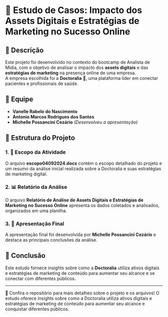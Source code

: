 # 🎯 Estudo de Casos: Impacto dos Assets Digitais e Estratégias de Marketing no Sucesso Online

## 📖 Descrição
Este projeto foi desenvolvido no contexto do bootcamp de Analista de Mídia, com o objetivo de analisar o impacto dos **assets digitais** e das **estratégias de marketing** na presença online de uma empresa.  
A empresa escolhida foi a **Doctoralia** 🏥, uma plataforma líder em conectar pacientes e profissionais de saúde.

## 👥 Equipe
- **Vanelle Rabelo do Nascimento**  
- **Antonio Marcos Rodrigues dos Santos**  
- **Michelle Possancini Cezário** *(Desenvolveu a apresentação)*

## 📂 Estrutura do Projeto

### 1. 📝 Escopo da Atividade
O arquivo **escopo04092024.docx** contém o escopo detalhado do projeto e um resumo da análise inicial realizada sobre a Doctoralia e suas estratégias de marketing digital.

### 2. 📊 Relatório da Análise
O arquivo **Relatório de Análise de Assets Digitais e Estratégias de Marketing no Sucesso Online** apresenta os dados coletados e analisados, organizados em uma planilha.

### 3. 🎥 Apresentação Final
A apresentação final foi desenvolvida por **Michelle Possancini Cezário** e destaca as principais conclusões da análise.

## 🚀 Conclusão
Este estudo fornece insights sobre como a **Doctoralia** utiliza ativos digitais e estratégias de marketing de conteúdo para aumentar seu alcance e se conectar com diferentes públicos.

---

📂 Confira o repositório para mais detalhes sobre o projeto e os arquivos!
O estudo oferece insights sobre como a Doctoralia utiliza ativos digitais e estratégias de marketing de conteúdo para aumentar seu alcance e conquistar diferentes públicos.
